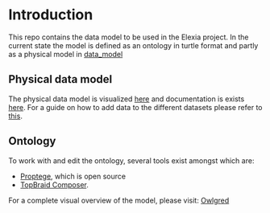 # Introduction

This repo contains the data model to be used in the Elexia project. In the current state the model is defined as an ontology in turtle format and partly as a physical model in [data_model](data_model.md)

## Physical data model

The physical data model is visualized [here](data_model.md) and documentation is exists [here](documentation.md). For a guide on how to add data to the different datasets please refer to [this](/guides/data%20provider/transformation_endpoints_guide.md).

## Ontology
To work with and edit the ontology, several tools exist amongst which are:

- [Proptege](https://protege.stanford.edu/), which is open source
- [TopBraid Composer](https://archive.topquadrant.com/products/topbraid-composer/).

For a complete visual overview of the model, please visit: [Owlgred](http://owlgred.lumii.lv/online_visualization/xqa0)
